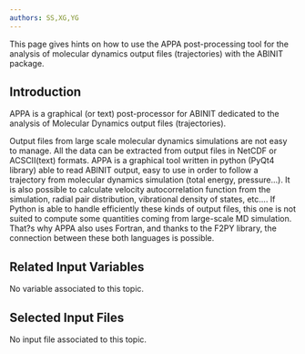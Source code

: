 ```yaml
---
authors: SS,XG,YG
---
```

<!--
This file is automatically generated by mksite.py. All changes will be lost.
Change the input yaml files or the python code
-->

This page gives hints on how to use the APPA post-processing tool for the analysis of molecular dynamics
output files (trajectories) with the ABINIT package.

## Introduction

APPA is a graphical (or text) post-processor for ABINIT dedicated to the
analysis of Molecular Dynamics output files (trajectories).

Output files from large scale molecular dynamics simulations are not easy to
manage. All the data can be extracted from output files in NetCDF or
ACSCII(text) formats. APPA is a graphical tool written in python (PyQt4
library) able to read ABINIT output, easy to use in order to follow a
trajectory from molecular dynamics simulation (total energy, pressure...). It
is also possible to calculate velocity autocorrelation function from the
simulation, radial pair distribution, vibrational density of states, etc....
If Python is able to handle efficiently these kinds of output files, this one
is not suited to compute some quantities coming from large-scale MD
simulation. That?s why APPA also uses Fortran, and thanks to the F2PY library,
the connection between these both languages is possible.



## Related Input Variables

No variable associated to this topic.

## Selected Input Files

No input file associated to this topic.

